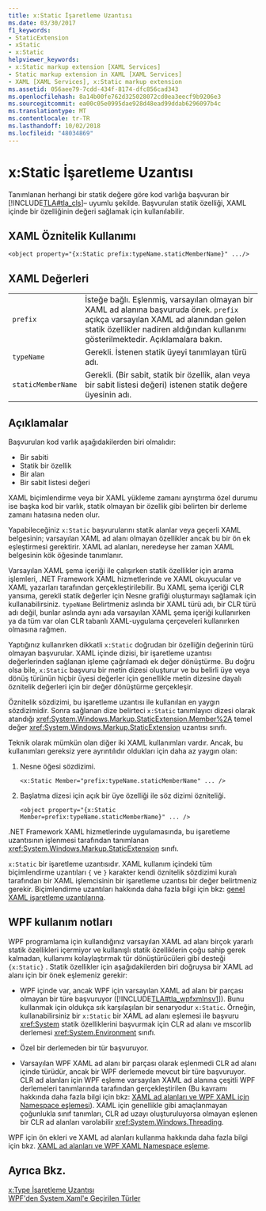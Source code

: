 ```yaml
---
title: x:Static İşaretleme Uzantısı
ms.date: 03/30/2017
f1_keywords:
- StaticExtension
- xStatic
- x:Static
helpviewer_keywords:
- x:Static markup extension [XAML Services]
- Static markup extension in XAML [XAML Services]
- XAML [XAML Services], x:Static markup extension
ms.assetid: 056aee79-7cdd-434f-8174-dfc856cad343
ms.openlocfilehash: 8a14b00fe762d325028072cd0ea3eecf9b9206e3
ms.sourcegitcommit: ea00c05e0995dae928d48ead99ddab6296097b4c
ms.translationtype: MT
ms.contentlocale: tr-TR
ms.lasthandoff: 10/02/2018
ms.locfileid: "48034869"
---
```

# <a name="xstatic-markup-extension"></a>x:Static İşaretleme Uzantısı
Tanımlanan herhangi bir statik değere göre kod varlığa başvuran bir [!INCLUDE[TLA#tla_cls](../../../includes/tlasharptla-cls-md.md)]– uyumlu şekilde. Başvurulan statik özelliği, XAML içinde bir özelliğinin değeri sağlamak için kullanılabilir.  
  
## <a name="xaml-attribute-usage"></a>XAML Öznitelik Kullanımı  
  
```xaml  
<object property="{x:Static prefix:typeName.staticMemberName}" .../>  
```  
  
## <a name="xaml-values"></a>XAML Değerleri  
  
| | |  
|-|-|  
|`prefix`|İsteğe bağlı. Eşlenmiş, varsayılan olmayan bir XAML ad alanına başvuruda önek. `prefix` açıkça varsayılan XAML ad alanından gelen statik özellikler nadiren aldığından kullanımı gösterilmektedir. Açıklamalara bakın.|  
|`typeName`|Gerekli. İstenen statik üyeyi tanımlayan türü adı.|  
|`staticMemberName`|Gerekli. (Bir sabit, statik bir özellik, alan veya bir sabit listesi değeri) istenen statik değere üyesinin adı.|  
  
## <a name="remarks"></a>Açıklamalar  

Başvurulan kod varlık aşağıdakilerden biri olmalıdır:  
  
-   Bir sabiti  
-   Statik bir özellik  
-   Bir alan  
-   Bir sabit listesi değeri

XAML biçimlendirme veya bir XAML yükleme zamanı ayrıştırma özel durumu ise başka kod bir varlık, statik olmayan bir özellik gibi belirten bir derleme zamanı hatasına neden olur.  

Yapabileceğiniz `x:Static` başvurularını statik alanlar veya geçerli XAML belgesinin; varsayılan XAML ad alanı olmayan özellikler ancak bu bir ön ek eşleştirmesi gerektirir. XAML ad alanları, neredeyse her zaman XAML belgesinin kök öğesinde tanımlanır.  

Varsayılan XAML şema içeriği ile çalışırken statik özellikler için arama işlemleri, .NET Framework XAML hizmetlerinde ve XAML okuyucular ve XAML yazarları tarafından gerçekleştirilebilir. Bu XAML şema içeriği CLR yansıma, gerekli statik değerler için Nesne grafiği oluşturmayı sağlamak için kullanabilirsiniz. `typeName` Belirtmeniz aslında bir XAML türü adı, bir CLR türü adı değil, bunlar aslında aynı ada varsayılan XAML şema içeriği kullanırken ya da tüm var olan CLR tabanlı XAML-uygulama çerçeveleri kullanırken olmasına rağmen.  

Yaptığınız kullanırken dikkatli `x:Static` doğrudan bir özelliğin değerinin türü olmayan başvurular. XAML içinde dizisi, bir işaretleme uzantısı değerlerinden sağlanan işleme çağrılamadı ek değer dönüştürme. Bu doğru olsa bile, `x:Static` başvuru bir metin dizesi oluşturur ve bu belirli üye veya dönüş türünün hiçbir üyesi değerler için genellikle metin dizesine dayalı öznitelik değerleri için bir değer dönüştürme gerçekleşir.  

Öznitelik sözdizimi, bu işaretleme uzantısı ile kullanılan en yaygın sözdizimidir. Sonra sağlanan dize belirteci `x:Static` tanımlayıcı dizesi olarak atandığı <xref:System.Windows.Markup.StaticExtension.Member%2A> temel değer <xref:System.Windows.Markup.StaticExtension> uzantısı sınıfı.  

Teknik olarak mümkün olan diğer iki XAML kullanımları vardır. Ancak, bu kullanımları gereksiz yere ayrıntılıdır oldukları için daha az yaygın olan:  

1.  Nesne öğesi sözdizimi.

    ```xaml
    <x:Static Member="prefix:typeName.staticMemberName" ... />
    ```

2.  Başlatma dizesi için açık bir üye özelliği ile söz dizimi özniteliği.

    ```xaml
    <object property="{x:Static Member=prefix:typeName.staticMemberName}" ... />
    ```

.NET Framework XAML hizmetlerinde uygulamasında, bu işaretleme uzantısının işlenmesi tarafından tanımlanan <xref:System.Windows.Markup.StaticExtension> sınıfı.  

`x:Static` bir işaretleme uzantısıdır. XAML kullanım içindeki tüm biçimlendirme uzantıları `{` ve `}` karakter kendi öznitelik sözdizimi kuralı tarafından bir XAML işlemcisinin bir işaretleme uzantısı bir değer belirtmeniz gerekir. Biçimlendirme uzantıları hakkında daha fazla bilgi için bkz: [genel XAML işaretleme uzantılarına](../../../docs/framework/xaml-services/markup-extensions-for-xaml-overview.md).  
  
## <a name="wpf-usage-notes"></a>WPF kullanım notları  
 WPF programlama için kullandığınız varsayılan XAML ad alanı birçok yararlı statik özellikleri içermiyor ve kullanışlı statik özelliklerin çoğu sahip gerek kalmadan, kullanımı kolaylaştırmak tür dönüştürücüleri gibi desteği `{x:Static}` . Statik özellikler için aşağıdakilerden biri doğruysa bir XAML ad alanı için bir önek eşlemeniz gerekir:  
  
-   WPF içinde var, ancak WPF için varsayılan XAML ad alanı bir parçası olmayan bir türe başvuruyor ([!INCLUDE[TLA#tla_wpfxmlnsv1](../../../includes/tlasharptla-wpfxmlnsv1-md.md)]). Bunu kullanmak için oldukça sık karşılaşılan bir senaryodur `x:Static`. Örneğin, kullanabilirsiniz bir `x:Static` bir XAML ad alanı eşlemesi ile başvuru <xref:System> statik özelliklerini başvurmak için CLR ad alanı ve mscorlib derlemesi <xref:System.Environment> sınıfı.  
  
-   Özel bir derlemeden bir tür başvuruyor.  
  
-   Varsayılan WPF XAML ad alanı bir parçası olarak eşlenmedi CLR ad alanı içinde türüdür, ancak bir WPF derlemede mevcut bir türe başvuruyor. CLR ad alanları için WPF eşleme varsayılan XAML ad alanına çeşitli WPF derlemeleri tanımlarında tarafından gerçekleştirilen (Bu kavramı hakkında daha fazla bilgi için bkz: [XAML ad alanları ve WPF XAML için Namespace eşlemesi](../../../docs/framework/wpf/advanced/xaml-namespaces-and-namespace-mapping-for-wpf-xaml.md)). XAML için genellikle gibi amaçlanmayan çoğunlukla sınıf tanımları, CLR ad uzayı oluşturuluyorsa olmayan eşlenen bir CLR ad alanları varolabilir <xref:System.Windows.Threading>.  
  
 WPF için ön ekleri ve XAML ad alanları kullanma hakkında daha fazla bilgi için bkz. [XAML ad alanları ve WPF XAML Namespace eşleme](../../../docs/framework/wpf/advanced/xaml-namespaces-and-namespace-mapping-for-wpf-xaml.md).  
  
## <a name="see-also"></a>Ayrıca Bkz.  
 [x:Type İşaretleme Uzantısı](../../../docs/framework/xaml-services/x-type-markup-extension.md)  
 [WPF'den System.Xaml'e Geçirilen Türler](../../../docs/framework/xaml-services/types-migrated-from-wpf-to-system-xaml.md)
